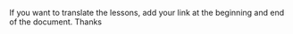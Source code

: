 If you want to translate the lessons, add your link at the beginning and end of the document.
Thanks
